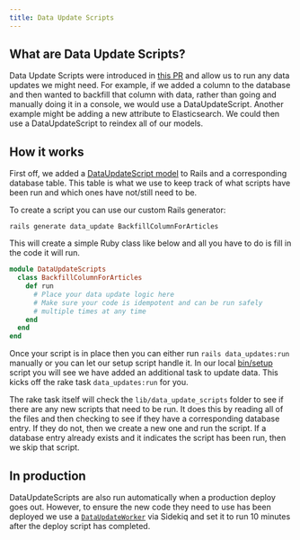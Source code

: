 ```yaml
---
title: Data Update Scripts
---
```


## What are Data Update Scripts?

Data Update Scripts were introduced in
[this PR](https://github.com/forem/forem/pull/6025) and allow us to run any data
updates we might need. For example, if we added a column to the database and
then wanted to backfill that column with data, rather than going and manually
doing it in a console, we would use a DataUpdateScript. Another example might be
adding a new attribute to Elasticsearch. We could then use a DataUpdateScript to
reindex all of our models.

## How it works

First off, we added a
[DataUpdateScript model](https://github.com/forem/forem/blob/master/app/models/data_update_script.rb)
to Rails and a corresponding database table. This table is what we use to keep
track of what scripts have been run and which ones have not/still need to be.

To create a script you can use our custom Rails generator:

```
rails generate data_update BackfillColumnForArticles
```

This will create a simple Ruby class like below and all you have to do is fill
in the code it will run.

```ruby
module DataUpdateScripts
  class BackfillColumnForArticles
    def run
      # Place your data update logic here
      # Make sure your code is idempotent and can be run safely
      # multiple times at any time
    end
  end
end
```

Once your script is in place then you can either run `rails data_updates:run`
manually or you can let our setup script handle it. In our local
[bin/setup](https://github.com/forem/forem/blob/master/bin/setup) script you
will see we have added an additional task to update data. This kicks off the
rake task `data_updates:run` for you.

The rake task itself will check the `lib/data_update_scripts` folder to see if
there are any new scripts that need to be run. It does this by reading all of
the files and then checking to see if they have a corresponding database entry.
If they do not, then we create a new one and run the script. If a database entry
already exists and it indicates the script has been run, then we skip that
script.

## In production

DataUpdateScripts are also run automatically when a production deploy goes out.
However, to ensure the new code they need to use has been deployed we use a
[`DataUpdateWorker`](https://github.com/forem/forem/blob/master/app/workers/data_update_worker.rb)
via Sidekiq and set it to run 10 minutes after the deploy script has completed.
